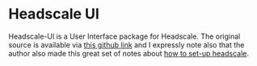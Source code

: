 # Headscale UI

Headscale-UI is a User Interface package for Headscale.  The original source is available via [this github link](https://github.com/gurucomputing/headscale-ui) and I expressly note also that the author also made this great set of notes about [how to set-up headscale](https://blog.gurucomputing.com.au/smart-vpns-with-headscale/setting-up-headscale/).

